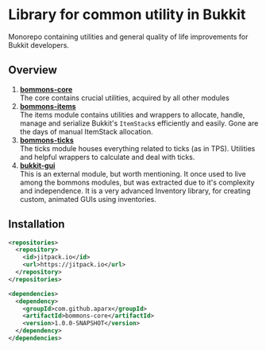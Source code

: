 # Library for common utility in Bukkit
Monorepo containing utilities and general quality of life improvements for Bukkit developers.

## Overview
1. [**bommons-core**](https://github.com/aparx/bommons/tree/master/bommons-core)<br/>
The core contains crucial utilities, acquired by all other modules
2. [**bommons-items**](https://github.com/aparx/bommons/tree/master/bommons-items)<br/>
The items module contains utilities and wrappers to allocate, handle, manage and serialize Bukkit's `ItemStack`s efficiently and easily. Gone are the days of manual ItemStack allocation.
3. [**bommons-ticks**](https://github.com/aparx/bommons/tree/master/bommons-ticks)<br/>
The ticks module houses everything related to ticks (as in TPS). Utilities and helpful wrappers to calculate and deal with ticks.
4. [**bukkit-gui**](https://github.com/aparx/bommons/tree/master/bukkit-gui)<br/>
This is an external module, but worth mentioning. It once used to live among the bommons modules, but was extracted due to it's complexity and independence. It is a very advanced Inventory library, for creating custom, animated GUIs using inventories.

## Installation
```xml
<repositories>
  <repository>
    <id>jitpack.io</id>
    <url>https://jitpack.io</url>
  </repository>
</repositories>

<dependencies>
  <dependency>
    <groupId>com.github.aparx</groupId>
    <artifactId>bommons-core</artifactId>
    <version>1.0.0-SNAPSHOT</version>
  </dependency>
</dependencies>
```

